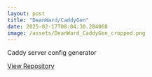 ```yaml
---
layout: post
title: "DeanWard/CaddyGen"
date: 2025-02-17T08:04:30.284068
image: /assets/DeanWard_CaddyGen_cropped.png
---
```


Caddy server config generator

[View Repository](https://github.com/DeanWard/CaddyGen)
